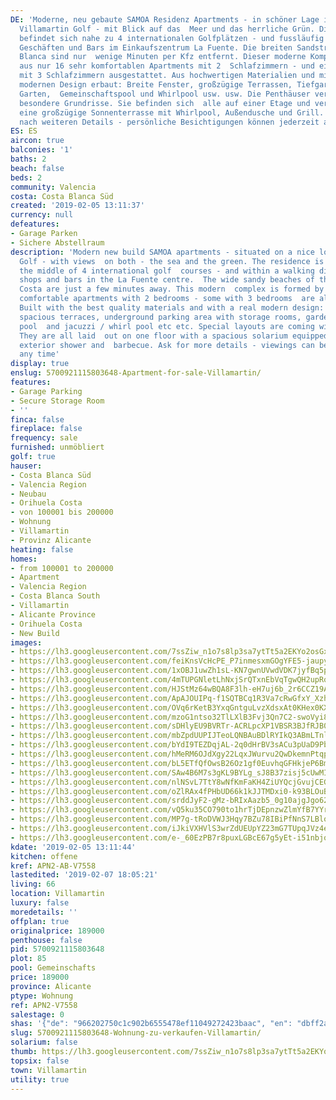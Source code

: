 ```yaml
---
DE: 'Moderne, neu gebaute SAMOA Residenz Apartments - in schöner Lage inmitten von
  Villamartin Golf - mit Blick auf das  Meer und das herrliche Grün. Die Residenz
  befindet sich nahe zu 4 internationalen Golfplätzen - und fussläufig zu  Restaurants,
  Geschäften und Bars im Einkaufszentrum La Fuente. Die breiten Sandstrände der Costa
  Blanca sind nur  wenige Minuten per Kfz entfernt. Dieser moderne Komplex besteht
  aus nur 16 sehr komfortablen Apartments mit 2  Schlafzimmern - und einige sind auch
  mit 3 Schlafzimmern ausgestattet. Aus hochwertigen Materialien und mit einem  wirklich
  modernen Design erbaut: Breite Fenster, großzügige Terrassen, Tiefgarage mit Abstellräumen,
  Garten,  Gemeinschaftspool und Whirlpool usw. usw. Die Penthäuser verfügen über
  besondere Grundrisse. Sie befinden sich  alle auf einer Etage und verfügen über
  eine großzügige Sonnenterrasse mit Whirlpool, Außendusche und Grill. Fragen  Sie
  nach weiteren Details - persönliche Besichtigungen können jederzeit arrangiert werden.'
ES: ES
aircon: true
balconies: '1'
baths: 2
beach: false
beds: 2
community: Valencia
costa: Costa Blanca Süd
created: '2019-02-05 13:11:37'
currency: null
defeatures:
- Garage Parken
- Sichere Abstellraum
description: 'Modern new build SAMOA apartments - situated on a nice location in Villamartin
  Golf - with views  on both - the sea and the green. The residence is located in
  the middle of 4 international golf  courses - and within a walking distance to restaurants,
  shops and bars in the La Fuente centre.  The wide sandy beaches of the Southern
  Costa are just a few minutes away. This modern  complex is formed by only a few
  comfortable apartments with 2 bedrooms - some with 3 bedrooms  are also available.
  Built with the best quality materials and with a real modern design: Wide  windows,
  spacious terraces, underground parking area with storage rooms, garden, communal
  pool  and jacuzzi / whirl pool etc etc. Special layouts are coming with the penthouses.
  They are all laid  out on one floor with a spacious solarium equipped with jacuzzi,
  exterior shower and  barbecue. Ask for more details - viewings can be arranged at
  any time'
display: true
enslug: 5700921115803648-Apartment-for-sale-Villamartin/
features:
- Garage Parking
- Secure Storage Room
- ''
finca: false
fireplace: false
frequency: sale
furnished: unmöbliert
golf: true
hauser:
- Costa Blanca Süd
- Valencia Region
- Neubau
- Orihuela Costa
- von 100001 bis 200000
- Wohnung
- Villamartin
- Provinz Alicante
heating: false
homes:
- from 100001 to 200000
- Apartment
- Valencia Region
- Costa Blanca South
- Villamartin
- Alicante Province
- Orihuela Costa
- New Build
images:
- https://lh3.googleusercontent.com/7ssZiw_n1o7s8lp3sa7ytTt5a2EKYo2osGxbvCRJh8piiTOJx31StF641tlsXOeQrUBVQVVsVWAPAeHUkwEC=w640-rj-e30-l100
- https://lh3.googleusercontent.com/feiKnsVcHcPE_P7inmesxmGOgYFE5-jaupyt9Do5aMiezzc5E3tT2jvOGuoxu0LVUy6IRm4IbFWvtuwlTZux=w640-rj-e30-l100
- https://lh3.googleusercontent.com/1xOBJ1uwZh1sL-KN7gwnUVwdVDK7jyfBq5pj6UVyMRrn2xafZd6orxvzCVc7z9yRt-sgzuU19qFRp1UJH6IN=w640-rj-e30-l100
- https://lh3.googleusercontent.com/4mTUPGNletLhNxjSrQTxnEbVqTgwQH2upRqMbd-M5UgRKyFMlE815Wuy1Bmh5yjPYSSjPU1UPcPoaxGB-SB0=w640-rj-e30-l100
- https://lh3.googleusercontent.com/HJStMz64wBQA8F3lh-eH7uj6b_2r6CCZ19AgPZ2G4BXy95gbKcQKs1Ze4LawlvHwITGp_vPKvkyoOd5Al4h_=w640-rj-e30-l100
- https://lh3.googleusercontent.com/ApAJOUIPq-f1SQTBCq1R3Va7cRwGfxY_Xzh7_o8hhBTL0ygrFLbo9UUm3aStaFHN-ynrGFYnWTPudJQJjQA=w640-rj-e30-l100
- https://lh3.googleusercontent.com/OVq6rKetB3YxqGntguLvzXdsxAt0KHex0KXdceVL-ET562tGLDtrUWbxVJ5BKLvejWV_ulMuL6uuLz4IweY=w640-rj-e30-l100
- https://lh3.googleusercontent.com/mzoG1ntso32TlLXlB3Fvj3Qn7C2-swoVyi8iGhSZTR_CuuAAIkWxxHNpRfBQNKw_3omWQqAH1jK6G2cbUYbl=w640-rj-e30-l100
- https://lh3.googleusercontent.com/sDHlyEU9BVRTr-ACRLpcXP1VBSR3BJfRJB0uPYKAJPL9V-_KJyXxxsYVZGJl5um-7pmK31Xpg-VqHviq--c=w640-rj-e30-l100
- https://lh3.googleusercontent.com/mbZpdUUPIJTeoLQNBAuBDlRYIkQ3ABmLTnlZVrZL0-9eR_2cKAlJS73H1LmNl95qLQS_ksOEakrnxJQHS0E=w640-rj-e30-l100
- https://lh3.googleusercontent.com/bYdI9TEZDqjAL-2q0dHrBV3sACu3pUaD9Pb5I4uS3OS1WraAyCZOAjIaTcUZ3W7jsufabEXhM5e4Esjucqx6rw=w640-rj-e30-l100
- https://lh3.googleusercontent.com/hMeRM6OJdXgy22LqxJWurvu2QwDkemnPtqpv917CF1mzamzUyPbR3TWysVCCWoG2emO5y9CZWxMF-kQ6EOEW=w640-rj-e30-l100
- https://lh3.googleusercontent.com/bL5ETfQfOwsB26Oz1gf0EuvhqGFHkjeP6BmzBArhUa2aJgyjshoGA3Dy4WBtIXNwivGTpRNIGkkCW9xXNEJp=w640-rj-e30-l100
- https://lh3.googleusercontent.com/SAw4B6M7s3gKL9BYLg_sJ8B37zisj5cUwMITm4LVWcDQyuI0j-LKstBjOfO48nngc32fCI5TAyz0Tbif-cU=w640-rj-e30-l100
- https://lh3.googleusercontent.com/nlNSvL7TtY8wNfKmFaKH4ZiUYQcjGvujCEGyd97lduU_0UpMNyxA8kCfD0yd3VLaBebeIzVi_dUCjjcYCCbALA=w640-rj-e30-l100
- https://lh3.googleusercontent.com/oZlRAx4fPHbUD66k1kJJTMDxi0-k93BLOuBjutR_rMsIxttinEFvKf9484BoJ_KjiBeUY_4UvGDotcfrwNGDgg=w640-rj-e30-l100
- https://lh3.googleusercontent.com/srddJyF2-gMz-bRIxAazb5_0g10ajgJgo62xzEYpgQb_6etaVFOowiJkqAO_tbVGNIjEiG8NM66xH6oyx-YR=w640-rj-e30-l100
- https://lh3.googleusercontent.com/vQ5ku35CO790to1hrTjDEpnzwZlmYfB7YYr2mRwctTH7MhF4h9KwkGjedUvSQtP2tTSQ8FK6inDRFsGvAqKEeg=w640-rj-e30-l100
- https://lh3.googleusercontent.com/MP7g-tRoDVWJ3Hqy7BZu78IBiPfNnS7LBloo0OuQeH7tRBF4w6GgwNqEYwC70Sqfuqdk8lYKu9RYX2y2ITUc=w640-rj-e30-l100
- https://lh3.googleusercontent.com/iJkiVXHVlS3wrZdUEUpYZ23mG7TUpqJVz4ebjk1UQcwkT6YIDMd9Fca6Wjl8eNQkOyvbe_pQ_6xnh_xcDfE=w640-rj-e30-l100
- https://lh3.googleusercontent.com/e-_60EzPB7r8puxLGBcE67g5yEt-i51nbjq4fSq_0h1OJbmxpW6u1ZKtUQQ4tARZE9LLPVyIZ9_OuuIdhq4ihQ=w640-rj-e30-l100
kdate: '2019-02-05 13:11:44'
kitchen: offene
kref: APN2-AB-V7558
lastedited: '2019-02-07 18:05:21'
living: 66
location: Villamartin
luxury: false
moredetails: ''
offplan: true
originalprice: 189000
penthouse: false
pid: 5700921115803648
plot: 85
pool: Gemeinschafts
price: 189000
province: Alicante
ptype: Wohnung
ref: APN2-V7558
salestage: 0
shas: '{"de": "966202750c1c902b6555478ef11049272423baac", "en": "dbff2ac30c92eeed7d2867d98003bfe679fb57cf"}'
slug: 5700921115803648-Wohnung-zu-verkaufen-Villamartin/
solarium: false
thumb: https://lh3.googleusercontent.com/7ssZiw_n1o7s8lp3sa7ytTt5a2EKYo2osGxbvCRJh8piiTOJx31StF641tlsXOeQrUBVQVVsVWAPAeHUkwEC=w400-h240-n-rj-e30-l100
topsix: false
town: Villamartin
utility: true
---
```

